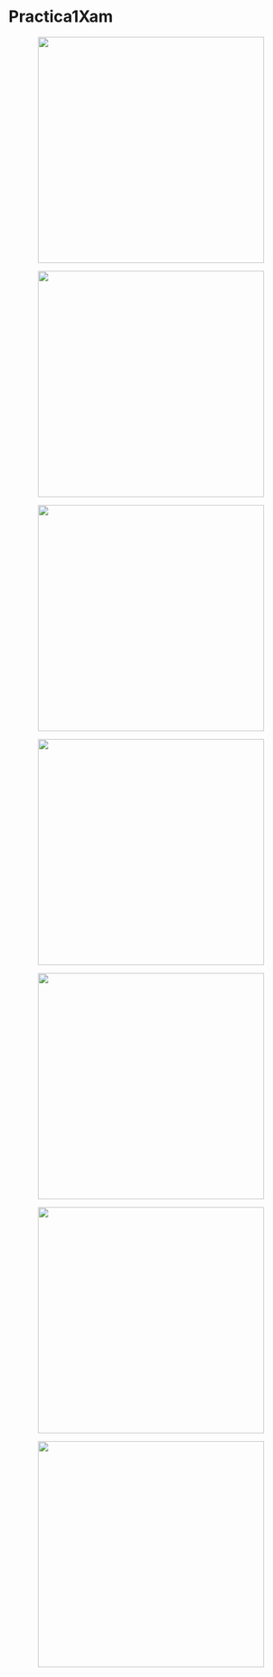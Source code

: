 # Practica1Xam

<p align="center">
<img  width="400" src="./LoginPractice/Images/Capture1.PNG"/>
</p>

<p align="center">
<img  width="400" src="./LoginPractice/Images/Capture2.PNG"/>
</p>

<p align="center">
<img  width="400" src="./LoginPractice/Images/Capture3.PNG"/>
</p>

<p align="center">
<img  width="400" src="./LoginPractice/Images/Capture4.PNG"/>
</p>

<p align="center">
<img  width="400" src="./LoginPractice/Images/Capture5.PNG"/>
</p>

<p align="center">
<img  width="400" src="./LoginPractice/Images/opcion1.PNG"/>
</p>

<p align="center">
<img  width="400" src="./LoginPractice/Images/opcion2.PNG"/>
</p>
